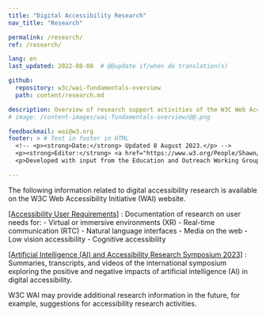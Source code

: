 ```yaml
---
title: "Digital Accessibility Research"
nav_title: "Research"

permalink: /research/
ref: /research/

lang: en
last_updated: 2022-08-08  # @@update if/when do translation(s)

github:
  repository: w3c/wai-fundamentals-overview
  path: content/research.md

description: Overview of research support activities of the W3C Web Accessibility Initiative (WAI).
# image: /content-images/wai-fundamentals-overview/@@.png

feedbackmail: wai@w3.org
footer: > # Text in footer in HTML
  <!-- <p><strong>Date:</strong> Updated 8 August 2023.</p> -->
  <p><strong>Editor:</strong> <a href="https://www.w3.org/People/Shawn/">Shawn Lawton Henry</a>.</p>
  <p>Developed with input from the Education and Outreach Working Group (<a href="http://www.w3.org/WAI/EO/">EOWG</a>).</p>

---
```


The following information related to digital accessibility research is available on the W3C Web Accessibility Initiative (WAI) website.

[[Accessibility User Requirements]](/research/user-requirements/)
:   Documentation of research on user needs for:
    -   Virtual or immersive environments (XR)
    -   Real-time communication (RTC)
    -   Natural language interfaces
    -   Media on the web
    -   Low vision accessibility
    -   Cognitive accessibility

[[Artificial Intelligence (AI) and Accessibility Research Symposium 2023]](/research/ai2023/)
:   Summaries, transcripts, and videos of the international symposium exploring the positive and negative impacts of artificial intelligence (AI) in digital accessibility.

W3C WAI may provide additional research information in the future, for example, suggestions for accessibility research activities.
